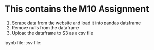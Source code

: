 # This contains the M10 Assignment 

1) Scrape data from the website and load it into pandas dataframe
2) Remove nulls from the dataframe
3) Upload the dataframe to S3 as a csv file

ipynb file:
csv file: